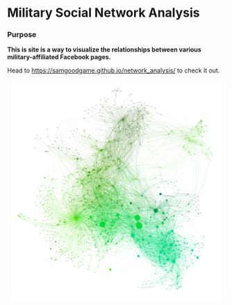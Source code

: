 # Military Social Network Analysis

### Purpose

**This is site is a way to visualize the relationships between various military-affiliated Facebook pages.**

Head to https://samgoodgame.github.io/network_analysis/ to check it out.

![Military Social Network Analysis](static_network.png)
